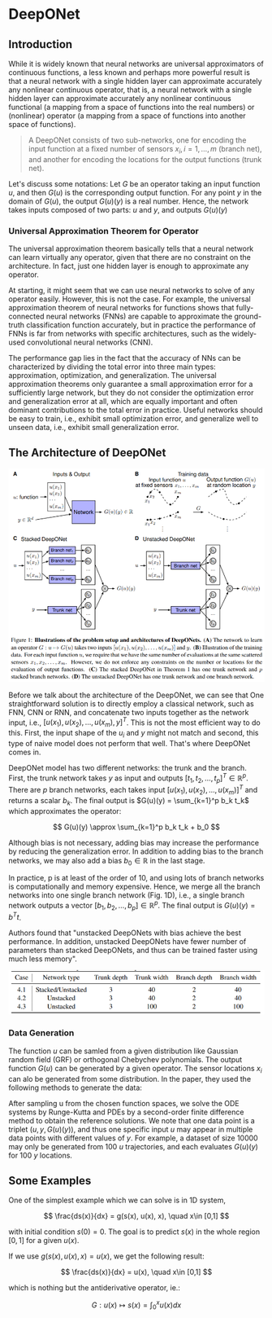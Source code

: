 # DeepONet

## Introduction

While it is widely known that neural networks are universal approximators of continuous functions, a less known and perhaps more powerful result is that a neural network with a single hidden layer can approximate accurately any nonlinear continuous operator, that is, a neural network with a single hidden layer can approximate accurately any nonlinear continuous functional (a mapping from a space of functions into the real numbers) or (nonlinear) operator (a mapping from a space of functions into another space of functions).

> A DeepONet consists of two sub-networks, one for encoding the input function at a fixed number of sensors $x_i, i = 1,\ldots ,m$ (branch net), and another for encoding the locations for the output functions (trunk net).

Let's discuss some notations: Let $G$ be an operator taking an input function $u$, and then $G(u)$ is the corresponding output function. For any point $y$ in the domain of $G(u)$, the output $G(u)(y)$ is a real number. Hence, the network takes inputs composed of two parts: $u$ and $y$, and outputs $G(u)(y)$

### Universal Approximation Theorem for Operator

The universal approximation theorem basically tells that a neural network can learn virtually any operator, given that there are no constraint on the architecture. In fact, just one hidden layer is enough to approximate any operator.

At starting, it might seem that we can use neural networks to solve of any operator easily. However, this is not the case. For example, the universal approximation theorem of neural networks for functions shows that fully-connected neural networks (FNNs) are capable to approximate the ground-truth classification function accurately, but in practice the performance of FNNs is far from networks with specific architectures, such as the widely-used convolutional neural networks (CNN).

The performance gap lies in the fact that the accuracy of NNs can be characterized by dividing the total error into three main types: approximation, optimization, and generalization. The universal approximation theorems only guarantee a small approximation error for a sufficiently large network, but they do not consider the optimization error and generalization error at all, which are equally important and often dominant contributions to the total error in practice. Useful networks should be easy to train, i.e., exhibit small optimization error, and generalize well to unseen data, i.e., exhibit small generalization error.

## The Architecture of DeepONet

![Architecure](images/0101.png)

Before we talk about the architecture of the DeepONet, we can see that
One straightforward solution is to directly employ a classical network, such as FNN, CNN or RNN, and concatenate two inputs together as the network input, i.e., $[u(x_1), u(x_2),\ldots , u(x_m), y]^T$. This is not the most efficient way to do this. First, the input shape of the $u_i$ and $y$ might not match and second, this type of naive model does not perform that well. That's where DeepONet comes in.

DeepONet model has two different networks: the trunk and the branch. First, the trunk network takes $y$ as input and outputs $[t_1, t_2, \ldots, t_p]^T \in \mathbb{R}^p$. There are $p$ branch networks, each takes input $[u(x_1), u(x_2),\ldots , u(x_m)]^T$ and returns a scalar $b_k$. The final output is $G(u)(y) = \sum_{k=1}^p b_k t_k$ which approximates the operator:

$$
G(u)(y) \approx \sum_{k=1}^p b_k t_k + b_0
$$

Although bias is not necessary, adding bias may increase the performance by reducing the generalization error. In addition to adding bias to the branch networks, we may also add a bias $b_0\in \mathbb{R}$ in the last stage.

In practice, p is at least of the order of 10, and using lots of branch networks is computationally and memory expensive. Hence, we merge all the branch networks into one single branch network (Fig. 1D), i.e., a single branch network outputs a vector $[b_1, b_2, \ldots , b_p] \in \mathbb{R}^p$. The final output is $G(u)(y) = b^T t$.

Authors found that "unstacked DeepONets with bias achieve the best performance. In addition, unstacked DeepONets have fewer number of parameters than stacked DeepONets, and thus can be trained faster using much less memory".

![Architecure-Details](images/0102.png)

### Data Generation

The function $u$ can be samled from a given distribution like Gaussian random field (GRF) or orthogonal Chebychev polynomials. The output function $G(u)$ can be generated by a given operator. The sensor locations $x_i$ can alo be generated from some distribution. In the paper, they used the following methods to generate the data:

After sampling u from the chosen function spaces, we solve the ODE systems by Runge-Kutta and PDEs by a second-order finite difference method to obtain the reference solutions. We note that one data point is a triplet $(u, y, G(u)(y))$, and thus one specific input $u$ may appear in multiple data points with different values of $y$. For example, a dataset of size 10000 may only be generated from 100 $u$ trajectories, and each evaluates $G(u)(y)$ for 100 $y$ locations.

## Some Examples

One of the simplest example which we can solve is in 1D system,

$$
\frac{ds(x)}{dx} = g(s(x), u(x), x), \quad x\in [0,1]
$$

with initial condition $s(0) = 0$. The goal is to predict $s(x)$ in the whole region $[0,1]$ for a given $u(x)$.

If we use $g(s(x), u(x), x) = u(x)$, we get the following result:

$$
\frac{ds(x)}{dx} = u(x), \quad x\in [0,1]
$$

which is nothing but the antiderivative operator, ie.:

$$
G:u(x) \mapsto s(x) = \int_0^x u(x) dx
$$
